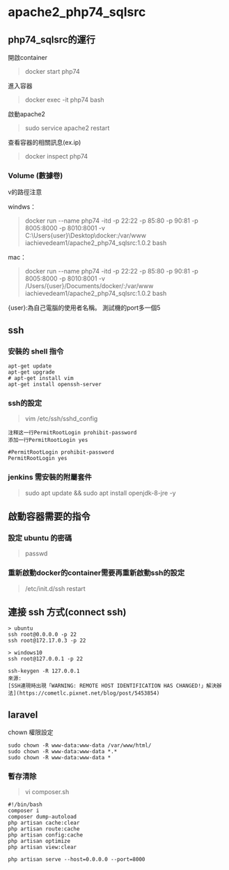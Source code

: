 # apache2_php74_sqlsrc
## php74_sqlsrc的運行
開啟container
> docker start php74

進入容器
> docker exec -it php74 bash

啟動apache2
> sudo service apache2 restart

查看容器的相關訊息(ex.ip)
> docker inspect php74

### Volume (數據卷)

v的路徑注意

windws：
> docker run --name php74 -itd -p 22:22 -p 85:80 -p 90:81 -p 8005:8000 -p 8010:8001 -v C:\Users\{user}\Desktop\docker\:/var/www iachievedeam1/apache2_php74_sqlsrc:1.0.2 bash

mac：
> docker run --name php74 -itd -p 22:22 -p 85:80 -p 90:81 -p 8005:8000 -p 8010:8001 -v /Users/{user}/Documents/docker/:/var/www iachievedeam1/apache2_php74_sqlsrc:1.0.2 bash

{user}:為自己電腦的使用者名稱。
測試機的port多一個5

## ssh
### 安裝的 shell 指令
~~~
apt-get update
apt-get upgrade
# apt-get install vim
apt-get install openssh-server
~~~

### ssh的設定
> vim /etc/ssh/sshd_config
~~~
注释这一行PermitRootLogin prohibit-password
添加一行PermitRootLogin yes

#PermitRootLogin prohibit-password
PermitRootLogin yes
~~~

### jenkins 需安裝的附屬套件
> sudo apt update && sudo apt install openjdk-8-jre -y

## 啟動容器需要的指令
### 設定 ubuntu 的密碼
> passwd

### 重新啟動docker的container需要再重新啟動ssh的設定
> /etc/init.d/ssh restart


## 連接 ssh 方式(connect ssh)
~~~
> ubuntu
ssh root@0.0.0.0 -p 22
ssh root@172.17.0.3 -p 22

> windows10
ssh root@127.0.0.1 -p 22

ssh-keygen -R 127.0.0.1
來源:
[SSH連現時出現「WARNING: REMOTE HOST IDENTIFICATION HAS CHANGED!」解決辦法](https://cometlc.pixnet.net/blog/post/5453854)

~~~

## laravel
chown 權限設定
~~~
sudo chown -R www-data:www-data /var/www/html/
sudo chown -R www-data:www-data *.*
sudo chown -R www-data:www-data *
~~~

### 暫存清除
> vi composer.sh
~~~
#!/bin/bash
composer i
composer dump-autoload
php artisan cache:clear
php artisan route:cache
php artisan config:cache
php artisan optimize
php artisan view:clear

php artisan serve --host=0.0.0.0 --port=8000
~~~

